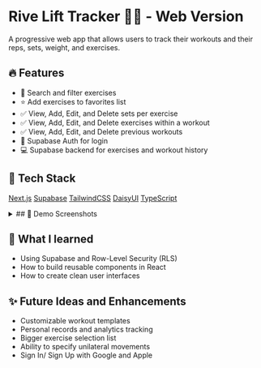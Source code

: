 # Rive Lift Tracker 🏋️‍♂️ - Web Version

A progressive web app that allows users to track their workouts and their reps, sets, weight, and exercises.

## 🔥 Features
- 🔎 Search and filter exercises
- ⭐ Add exercises to favorites list
- ✅ View, Add, Edit, and Delete sets per exercise
- ✅ View, Add, Edit, and Delete exercises within a workout
- ✅ View, Add, Edit, and Delete previous workouts
- 🔐 Supabase Auth for login
- 💻 Supabase backend for exercises and workout history

## 🚀 Tech Stack
[Next.js](https://nextjs.org)
[Supabase](https://supabase.com)
[TailwindCSS](https://tailwindcss.com)
[DaisyUI](https://daisyui.com)
[TypeScript](https://www.typescriptlang.org/)



<details>
  <summary>## 📸 Demo Screenshots</summary>
  ### Login Screen
<img src="screenshots/login.png" width="300">

### Exercise Selector
<img src="screenshots/exerciseselector1.png" width="300">

### Exercise Selector With Filter
<img src="screenshots/exerciseselector2.png" width="300">

### Exercise Selector With Favorites Only
<img src="screenshots/exerciseselector3.png" width="300">

### Workout History Screen
<img src="screenshots/workouthistory.png" width="300">

### Add Workout Screen
<img src="screenshots/addworkout.png" width="300">
</details>

## 🧠 What I learned
- Using Supabase and Row-Level Security (RLS)
- How to build reusable components in React
- How to create clean user interfaces

## ✨ Future Ideas and Enhancements
- Customizable workout templates
- Personal records and analytics tracking
- Bigger exercise selection list
- Ability to specify unilateral movements
- Sign In/ Sign Up with Google and Apple

